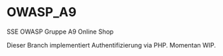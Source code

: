 # OWASP_A9
SSE OWASP Gruppe A9 Online Shop

Dieser Branch implementiert Authentifizierung via PHP.
Momentan WIP.